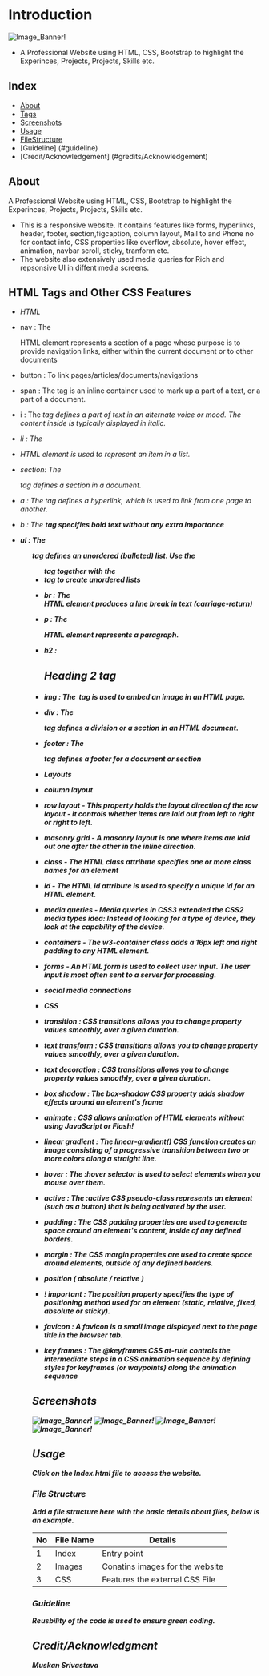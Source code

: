 # Introduction
![Image_Banner!](https://github.com/Muskansri1/Web-Design-Assignments/blob/master/Assignment%202/images/favicon-portfolio.png)

- A Professional Website using HTML, CSS, Bootstrap to highlight the Experinces, Projects, Projects, Skills etc.

## Index

- [About](#about)
- [Tags](#Tags)
- [Screenshots](#Screenshots)
- [Usage](#usage)
- [FileStructure](#file-structure)
 - [Guideline] (#guideline)
 - [Credit/Acknowledgement] (#gredits/Acknowledgement)


## About
A Professional Website using HTML, CSS, Bootstrap to highlight the Experinces, Projects, Projects, Skills etc.
- This is a responsive website. It contains features like forms, hyperlinks, header, footer, section,figcaption, column layout, Mail to and Phone no for contact info, CSS properties like overflow, absolute, hover effect, animation, navbar scroll, sticky, tranform etc.
- The website also extensively used media queries for Rich and repsonsive UI in diffent media screens.

## HTML Tags and Other CSS Features
- *HTML*
- nav : The <nav> HTML element represents a section of a page whose purpose is to provide navigation links, either within the current document or to other documents
- button : To link pages/articles/documents/navigations
- span : The <span> tag is an inline container used to mark up a part of a text, or a part of a document.
- i : The <i> tag defines a part of text in an alternate voice or mood. The content inside is typically displayed in italic.
- li : The <li> HTML element is used to represent an item in a list. 
- section: The <section> tag defines a section in a document.
- a : The <a> tag defines a hyperlink, which is used to link from one page to another.
- b : The <b> tag specifies bold text without any extra importance
- ul : The <ul> tag defines an unordered (bulleted) list. Use the <ul> tag together with the <li> tag to create unordered lists
- br : The <br> HTML element produces a line break in text (carriage-return)
- p : The <p> HTML element represents a paragraph.
- h2 : <h2> Heading 2 tag
- img : The <img> tag is used to embed an image in an HTML page.
- div : The <div> tag defines a division or a section in an HTML document. 
- footer : The <footer> tag defines a footer for a document or section

- *Layouts*
- column layout
- row layout - This property holds the layout direction of the row layout - it controls whether items are laid out from left to right or right to left.
- masonry grid - A masonry layout is one where items are laid out one after the other in the inline direction.
- class - The HTML class attribute specifies one or more class names for an element 
- id - The HTML id attribute is used to specify a unique id for an HTML element. 
- media queries - Media queries in CSS3 extended the CSS2 media types idea: Instead of looking for a type of device, they look at the capability of the device.
- containers - The w3-container class adds a 16px left and right padding to any HTML element.
- forms - An HTML form is used to collect user input. The user input is most often sent to a server for processing.
- social media connections

- *CSS*
- transition : CSS transitions allows you to change property values smoothly, over a given duration.
- text transform : CSS transitions allows you to change property values smoothly, over a given duration.
- text decoration : CSS transitions allows you to change property values smoothly, over a given duration.
- box shadow : The box-shadow CSS property adds shadow effects around an element's frame
- animate : CSS allows animation of HTML elements without using JavaScript or Flash!
- linear gradient : The linear-gradient() CSS function creates an image consisting of a progressive transition between two or more colors along a straight line.
- hover : The :hover selector is used to select elements when you mouse over them.
- active : The :active CSS pseudo-class represents an element (such as a button) that is being activated by the user.
- padding : The CSS padding properties are used to generate space around an element's content, inside of any defined borders.
- margin : The CSS margin properties are used to create space around elements, outside of any defined borders. 
- position ( absolute / relative )
- ! important : The position property specifies the type of positioning method used for an element (static, relative, fixed, absolute or sticky).
- favicon : A favicon is a small image displayed next to the page title in the browser tab.
- key frames : The @keyframes CSS at-rule controls the intermediate steps in a CSS animation sequence by defining styles for keyframes (or waypoints) along the animation sequence

## Screenshots
![Image_Banner!](https://github.com/Muskansri1/Web-Design-Assignments/blob/master/Assignment%202/Screenshots/Screenshot1.png)
![Image_Banner!](https://github.com/Muskansri1/Web-Design-Assignments/blob/master/Assignment%202/Screenshots/Screenshot2.png)
![Image_Banner!](https://github.com/Muskansri1/Web-Design-Assignments/blob/master/Assignment%202/Screenshots/Screenshot3.png)
![Image_Banner!](https://github.com/Muskansri1/Web-Design-Assignments/blob/master/Assignment%202/Screenshots/Screenshot4.png)


## Usage
Click on the Index.html file to access the website.


### File Structure
Add a file structure here with the basic details about files, below is an example.

| No | File Name | Details 
|----|------------|-------|
| 1  | Index | Entry point
| 2  | Images | Conatins images for the website
| 3  | CSS | Features the external CSS File

### Guideline
Reusbility of the code is used to ensure green coding.

## Credit/Acknowledgment
Muskan Srivastava
